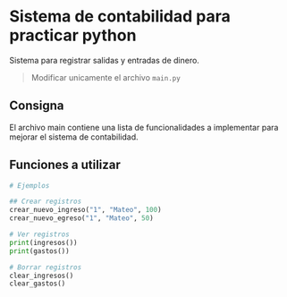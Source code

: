 # Sistema de contabilidad para practicar python

Sistema para registrar salidas y entradas de dinero.

> Modificar unicamente el archivo `main.py`

## Consigna

El archivo main contiene una lista de funcionalidades a implementar para mejorar el sistema de contabilidad.

## Funciones a utilizar

```py
# Ejemplos

## Crear registros
crear_nuevo_ingreso("1", "Mateo", 100)
crear_nuevo_egreso("1", "Mateo", 50)

# Ver registros
print(ingresos())
print(gastos())

# Borrar registros
clear_ingresos()
clear_gastos()
```
